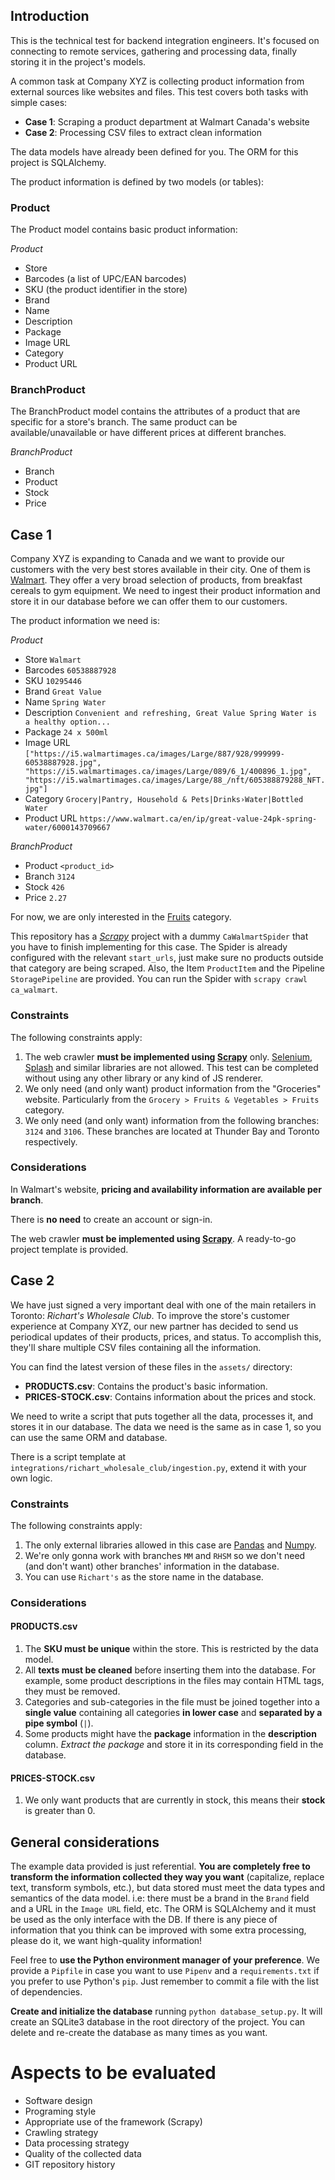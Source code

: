 ## Introduction

This is the technical test for backend integration engineers. It's focused on connecting to remote services, gathering and processing data, finally storing it in the project's models.

A common task at Company XYZ is collecting product information from external sources like websites and files. This test covers both tasks with simple cases:

- **Case 1**: Scraping a product department at Walmart Canada's website
- **Case 2**: Processing CSV files to extract clean information

The data models have already been defined for you. The ORM for this project is SQLAlchemy.

The product information is defined by two models (or tables):

### Product
The Product model contains basic product information:

*Product*

- Store
- Barcodes (a list of UPC/EAN barcodes)
- SKU (the product identifier in the store)
- Brand
- Name
- Description
- Package
- Image URL
- Category
- Product URL

### BranchProduct
The BranchProduct model contains the attributes of a product that are specific for a store's branch. The same product can be available/unavailable or have different prices at different branches.

*BranchProduct*

- Branch
- Product
- Stock
- Price

## Case 1

Company XYZ is expanding to Canada and we want to provide our customers with the very best stores available in their city. One of them is [Walmart](https://www.walmart.ca/). They offer a very broad selection of products, from breakfast cereals to gym equipment. We need to ingest their product information and store it in our database before we can offer them to our customers.

The product information we need is:

*Product*

- Store `Walmart`
- Barcodes `60538887928`
- SKU `10295446`
- Brand `Great Value`
- Name `Spring Water`
- Description `Convenient and refreshing, Great Value Spring Water is a healthy option...`
- Package `24 x 500ml`
- Image URL `["https://i5.walmartimages.ca/images/Large/887/928/999999-60538887928.jpg", "https://i5.walmartimages.ca/images/Large/089/6_1/400896_1.jpg", "https://i5.walmartimages.ca/images/Large/88_/nft/605388879288_NFT.jpg"]`
- Category `Grocery|Pantry, Household & Pets|Drinks›Water|Bottled Water`
- Product URL `https://www.walmart.ca/en/ip/great-value-24pk-spring-water/6000143709667`

*BranchProduct*
 - Product `<product_id>`
 - Branch `3124`
 - Stock `426`
 - Price `2.27`

For now, we are only interested in the [Fruits](https://www.walmart.ca/en/grocery/fruits-vegetables/fruits/N-3852) category.

This repository has a *[Scrapy](https://scrapy.org/)* project with a dummy `CaWalmartSpider` that you have to finish implementing for this case. The Spider is already configured with the relevant `start_urls`, just make sure no products outside that category are being scraped. Also, the Item `ProductItem` and the Pipeline `StoragePipeline` are provided. You can run the Spider with `scrapy crawl ca_walmart`.

### Constraints

The following constraints apply:
1. The web crawler **must be implemented using [Scrapy](https://scrapy.org/)** only. [Selenium](https://www.selenium.dev/), [Splash](https://github.com/scrapinghub/splash) and similar libraries are not allowed. This test can be completed without using any other library or any kind of JS renderer.
2. We only need (and only want) product information from the "Groceries" website. Particularly from the `Grocery > Fruits & Vegetables > Fruits` category.
3. We only need (and only want) information from the following branches: `3124` and `3106`. These branches are located at Thunder Bay and Toronto respectively.

### Considerations

In Walmart's website, **pricing and availability information are available per branch**.

There is **no need** to create an account or sign-in.

The web crawler **must be implemented using [Scrapy](https://scrapy.org/)**. A ready-to-go project template is provided.

## Case 2
We have just signed a very important deal with one of the main retailers in Toronto: *Richart's Wholesale Club*. To improve the store's customer experience at Company XYZ, our new partner has decided to send us periodical updates of their products, prices, and status. To accomplish this, they'll share multiple CSV files containing all the information.

You can find the latest version of these files in the `assets/` directory:
- **PRODUCTS.csv**: Contains the product's basic information.
- **PRICES-STOCK.csv**: Contains information about the prices and stock.

We need to write a script that puts together all the data, processes it, and stores it in our database. The data we need is the same as in case 1, so you can use the same ORM and database.

There is a script template at `integrations/richart_wholesale_club/ingestion.py`, extend it with your own logic.

### Constraints

The following constraints apply:

1. The only external libraries allowed in this case are [Pandas](https://pandas.pydata.org/) and [Numpy](https://numpy.org/).
2. We're only gonna work with branches `MM` and `RHSM` so we don't need (and don't want) other branches' information in the database.
3. You can use `Richart's` as the store name in the database.

### Considerations

#### PRODUCTS.csv
1. The **SKU must be unique** within the store. This is restricted by the data model.
2. All **texts must be cleaned** before inserting them into the database. For example, some product descriptions in the files may contain HTML tags, they must be removed.
3. Categories and sub-categories in the file must be joined together into a **single value** containing all categories **in lower case** and **separated by a pipe symbol** (`|`).
4. Some products might have the **package** information in the **description** column. *Extract the package* and store it in its corresponding field in the database.

#### PRICES-STOCK.csv
1. We only want products that are currently in stock, this means their **stock** is greater than 0.


## General considerations

The example data provided is just referential. **You are completely free to transform the information collected they way you want** (capitalize, replace text, transform symbols, etc.), but data stored must meet the data types and semantics of the data model. i.e: there must be a brand in the `Brand` field and a URL in the `Image URL` field, etc. The ORM is SQLAlchemy and it must be used as the only interface with the DB. If there is any piece of information that you think can be improved with some extra processing, please do it, we want high-quality information!

Feel free to **use the Python environment manager of your preference**. We provide a `Pipfile` in case you want to use `Pipenv` and a `requirements.txt` if you prefer to use Python's `pip`. Just remember to commit a file with the list of dependencies.

**Create and initialize the database** running `python database_setup.py`. It will create an SQLite3 database in the root directory of the project. You can delete and re-create the database as many times as you want.

# Aspects to be evaluated
- Software design
- Programing style
- Appropriate use of the framework (Scrapy)
- Crawling strategy
- Data processing strategy
- Quality of the collected data
- GIT repository history
